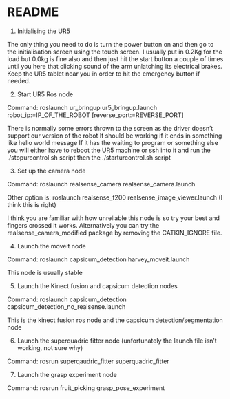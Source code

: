 # README #

1.	Initialising the UR5

The only thing you need to do is turn the power button on and then go to the initialisation screen using the touch screen. I usually put in 0.2Kg for the load but 0.0kg is fine also and then just hit the start button a couple of times until you here that clicking sound of the arm unlatching its electrical brakes. Keep the UR5 tablet near you in order to hit the emergency button if needed.

2.	Start UR5 Ros node

Command: roslaunch ur_bringup ur5_bringup.launch robot_ip:=IP_OF_THE_ROBOT [reverse_port:=REVERSE_PORT]

There is normally some errors thrown to the screen as the driver doesn’t support our version of the robot
It should be working if it ends in something like hello world message
If it has the waiting to program or something else you will either have to reboot the UR5 machine or ssh into it and run the ./stopurcontrol.sh script then the ./starturcontrol.sh script

3.	Set up the camera node

Command: roslaunch realsense_camera realsense_camera.launch

Other option is: roslaunch realsense_f200 realsense_image_viewer.launch   (I think this is right)

I think you are familiar with how unreliable this node is so try your best and fingers crossed it works. Alternatively you can try the realsense_camera_modified package by removing the CATKIN_IGNORE file.

4.	Launch the moveit node

Command: roslaunch capsicum_detection harvey_moveit.launch

This node is usually stable

5.	Launch the Kinect fusion and capsicum detection nodes

Command: roslaunch capsicum_detection capsicum_detection_no_realsense.launch

This is the kinect fusion ros node and the capsicum detection/segmentation node

6.	Launch the superquadric fitter node (unfortunately the launch file isn’t working, not sure why)

Command: rosrun superqaudric_fitter superquadric_fitter

7.	Launch the grasp experiment node 

Command: rosrun fruit_picking grasp_pose_experiment

